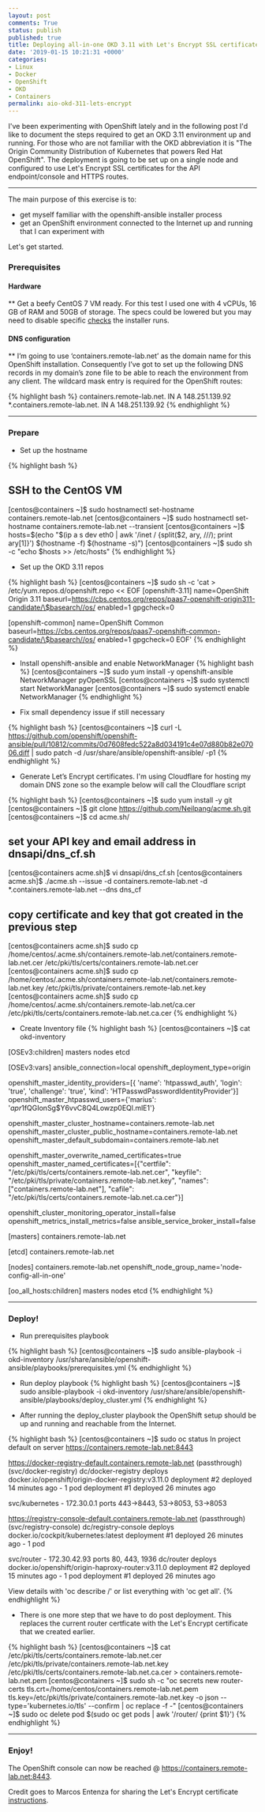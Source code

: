 ```yaml
---
layout: post
comments: True
status: publish
published: true
title: Deploying all-in-one OKD 3.11 with Let's Encrypt SSL certificates
date: '2019-01-15 10:21:31 +0000'
categories:
- Linux
- Docker
- OpenShift
- OKD
- Containers
permalink: aio-okd-311-lets-encrypt
---
```


I've been experimenting with OpenShift lately and in the following post I'd like to document the steps required to get an OKD 3.11 environment up and running. For those who are not familiar with the OKD abbreviation it is "The Origin Community Distribution of Kubernetes that powers Red Hat OpenShift". The deployment is going to be set up on a single node and configured to use Let's Encrypt SSL certificates for the API endpoint/console and HTTPS routes.

___


The main purpose of this exercise is to:

  * get myself familiar with the openshift-ansible installer process
  * get an OpenShift environment connected to the Internet up and running that I can experiment with

Let's get started.

### Prerequisites

#### Hardware
** Get a beefy CentOS 7 VM ready. For this test I used one with 4 vCPUs, 16 GB of RAM and 50GB of storage. The specs could be lowered but you may need to disable specific <a href="https://github.com/openshift/openshift-ansible/blob/master/inventory/hosts.localhost#L14" target="_blank">checks</a> the installer runs.

#### DNS configuration
** I’m going to use ‘containers.remote-lab.net’ as the domain name for this OpenShift installation. Consequently I’ve got to set up the following DNS records in my domain’s zone file to be able to reach the environment from any client. The wildcard mask entry is required for the OpenShift routes:

{% highlight bash %}
containers.remote-lab.net.	   IN	A	148.251.139.92
*.containers.remote-lab.net.       IN	A	148.251.139.92
{% endhighlight %}

___

### Prepare

* Set up the hostname

{% highlight bash %}
## SSH to the CentOS VM
[centos@containers ~]$ sudo hostnamectl set-hostname containers.remote-lab.net
[centos@containers ~]$ sudo hostnamectl set-hostname containers.remote-lab.net --transient
[centos@containers ~]$ hosts=$(echo "$(ip a s dev eth0 | awk '/inet / {split($2, ary, /\//); print ary[1]}') $(hostname -f) $(hostname -s)")
[centos@containers ~]$ sudo sh -c "echo $hosts >> /etc/hosts"
{% endhighlight %}

* Set up the OKD 3.11 repos

{% highlight bash %}
[centos@containers ~]$ sudo sh -c 'cat > /etc/yum.repos.d/openshift.repo << EOF
[openshift-3.11]
name=OpenShift Origin 3.11
baseurl=https://cbs.centos.org/repos/paas7-openshift-origin311-candidate/\$basearch//os/
enabled=1
gpgcheck=0

[openshift-common]
name=OpenShift Common
baseurl=https://cbs.centos.org/repos/paas7-openshift-common-candidate/\$basearch//os/
enabled=1
gpgcheck=0
EOF'
{% endhighlight %}


* Install openshift-ansible and enable NetworkManager
{% highlight bash %}
[centos@containers ~]$ sudo yum install -y openshift-ansible NetworkManager pyOpenSSL
[centos@containers ~]$ sudo systemctl start NetworkManager
[centos@containers ~]$ sudo systemctl enable NetworkManager
{% endhighlight %}

* Fix small dependency issue if still necessary

{% highlight bash %}
[centos@containers ~]$ curl -L https://github.com/openshift/openshift-ansible/pull/10812/commits/0d7608fedc522a8d034191c4e07d880b82e07006.diff | sudo patch -d /usr/share/ansible/openshift-ansible/ -p1
{% endhighlight %}


* Generate Let’s Encrypt certificates. I'm using Cloudflare for hosting my domain DNS zone so the example below will call the Cloudflare script

{% highlight bash %}
[centos@containers ~]$ sudo yum install -y git
[centos@containers ~]$ git clone https://github.com/Neilpang/acme.sh.git
[centos@containers ~]$ cd acme.sh/
## set your API key and email address in dnsapi/dns_cf.sh
[centos@containers acme.sh]$ vi dnsapi/dns_cf.sh
[centos@containers acme.sh]$ ./acme.sh --issue -d containers.remote-lab.net -d *.containers.remote-lab.net --dns dns_cf
## copy certificate and key that got created in the previous step
[centos@containers acme.sh]$ sudo cp /home/centos/.acme.sh/containers.remote-lab.net/containers.remote-lab.net.cer /etc/pki/tls/certs/containers.remote-lab.net.cer
[centos@containers acme.sh]$ sudo cp /home/centos/.acme.sh/containers.remote-lab.net/containers.remote-lab.net.key /etc/pki/tls/private/containers.remote-lab.net.key
[centos@containers acme.sh]$ sudo cp /home/centos/.acme.sh/containers.remote-lab.net/ca.cer /etc/pki/tls/certs/containers.remote-lab.net.ca.cer
{% endhighlight %}

* Create Inventory file
{% highlight bash %}
[centos@containers ~]$ cat okd-inventory

[OSEv3:children]
masters
nodes
etcd

[OSEv3:vars]
ansible_connection=local
openshift_deployment_type=origin

openshift_master_identity_providers=[{ 'name': 'htpasswd_auth', 'login': 'true', 'challenge': 'true', 'kind': 'HTPasswdPasswordIdentityProvider'}]
openshift_master_htpasswd_users={'marius': '$apr1$fQGIonSg$Y6vvC8Q4Lowzp0EQl.mlE1'}

openshift_master_cluster_hostname=containers.remote-lab.net
openshift_master_cluster_public_hostname=containers.remote-lab.net
openshift_master_default_subdomain=containers.remote-lab.net

openshift_master_overwrite_named_certificates=true
openshift_master_named_certificates=[{"certfile": "/etc/pki/tls/certs/containers.remote-lab.net.cer", "keyfile": "/etc/pki/tls/private/containers.remote-lab.net.key", "names": ["containers.remote-lab.net"], "cafile": "/etc/pki/tls/certs/containers.remote-lab.net.ca.cer"}]

openshift_cluster_monitoring_operator_install=false
openshift_metrics_install_metrics=false
ansible_service_broker_install=false

[masters]
containers.remote-lab.net

[etcd]
containers.remote-lab.net

[nodes]
containers.remote-lab.net openshift_node_group_name='node-config-all-in-one'

[oo_all_hosts:children]
masters
nodes
etcd
{% endhighlight %}

___

### Deploy!

* Run prerequisites playbook

{% highlight bash %}
[centos@containers ~]$ sudo ansible-playbook -i okd-inventory /usr/share/ansible/openshift-ansible/playbooks/prerequisites.yml
{% endhighlight %}

* Run deploy playbook
{% highlight bash %}
[centos@containers ~]$ sudo ansible-playbook -i okd-inventory /usr/share/ansible/openshift-ansible/playbooks/deploy_cluster.yml
{% endhighlight %}

* After running the deploy_cluster playbook the OpenShift setup should be up and running and reachable from the Internet.

{% highlight bash %}
[centos@containers ~]$ sudo oc status
In project default on server https://containers.remote-lab.net:8443

https://docker-registry-default.containers.remote-lab.net (passthrough) (svc/docker-registry)
  dc/docker-registry deploys docker.io/openshift/origin-docker-registry:v3.11.0 
    deployment #2 deployed 14 minutes ago - 1 pod
    deployment #1 deployed 26 minutes ago

svc/kubernetes - 172.30.0.1 ports 443->8443, 53->8053, 53->8053

https://registry-console-default.containers.remote-lab.net (passthrough) (svc/registry-console)
  dc/registry-console deploys docker.io/cockpit/kubernetes:latest 
    deployment #1 deployed 26 minutes ago - 1 pod

svc/router - 172.30.42.93 ports 80, 443, 1936
  dc/router deploys docker.io/openshift/origin-haproxy-router:v3.11.0 
    deployment #2 deployed 15 minutes ago - 1 pod
    deployment #1 deployed 26 minutes ago

View details with 'oc describe <resource>/<name>' or list everything with 'oc get all'.
{% endhighlight %}

* There is one more step that we have to do post deployment. This replaces the current router certficate with the Let's Encrypt certificate that we created earlier.

{% highlight bash %}
[centos@containers ~]$ cat /etc/pki/tls/certs/containers.remote-lab.net.cer /etc/pki/tls/private/containers.remote-lab.net.key /etc/pki/tls/certs/containers.remote-lab.net.ca.cer > containers.remote-lab.net.pem
[centos@containers ~]$ sudo sh -c "oc secrets new router-certs tls.crt=/home/centos/containers.remote-lab.net.pem tls.key=/etc/pki/tls/private/containers.remote-lab.net.key -o json --type='kubernetes.io/tls' --confirm | oc replace -f -"
[centos@containers ~]$ sudo oc delete pod $(sudo oc get pods | awk '/router/ {print $1}')
{% endhighlight %}

___

### Enjoy!

The OpenShift console can now be reached @ <a href="https://containers.remote-lab.net:8443" target="_blank">https://containers.remote-lab.net:8443</a>.

Credit goes to Marcos Entenza for sharing the Let's Encrypt certificate <a href="http://maklog.io/post/free-wildcard-certs-openshift/" target="_blank">instructions</a>.
